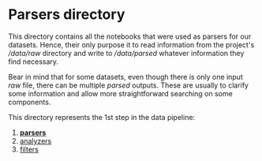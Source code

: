 # Parsers directory

This directory contains all the notebooks that were used as parsers for our datasets. Hence, their only purpose it to read information from the project's */data/raw* directory and write to */data/parsed* whatever information they find necessary.

Bear in mind that for some datasets, even though there is only one input *raw* file, there can be multiple *parsed* outputs. These are usually to clarify some information and allow more straightforward searching on some components.

This directory represents the 1st step in the data pipeline: 
1. [**parsers**](https://github.com/nunomota/ada2017-hw/tree/master/project/parsers)
2. [analyzers](https://github.com/nunomota/ada2017-hw/tree/master/project/analyzers)
3. [filters](https://github.com/nunomota/ada2017-hw/tree/master/project/filters)